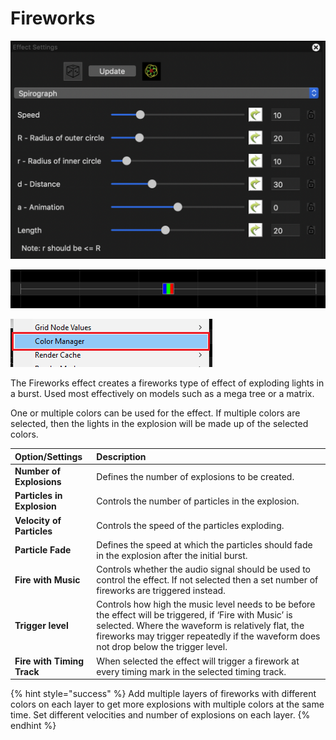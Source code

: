 # Fireworks

![Icon](../../.gitbook/assets/image%20%28165%29.png)

![Sequencer Grid](../../.gitbook/assets/image%20%28692%29.png)

![](../../.gitbook/assets/image%20%28631%29.png)

The Fireworks effect creates a fireworks type of effect of exploding lights in a burst. Used most effectively on models such as a mega tree or a matrix.

One or multiple colors can be used for the effect. If multiple colors are selected, then the lights in the explosion will be made up of the selected colors.

| Option/Settings | Description |
| :--- | :--- |
| **Number of Explosions** | Defines the number of explosions to be created. |
| **Particles in Explosion** | Controls the number of particles in the explosion. |
| **Velocity of Particles** | Controls the speed of the particles exploding. |
| **Particle Fade** | Defines the speed at which the particles should fade in the explosion after the initial burst. |
| **Fire with Music** | Controls whether the audio signal should be used to control the effect. If not selected then a set number of fireworks are triggered instead. |
| **Trigger level** | Controls how high the music level needs to be before the effect will be triggered, if ‘Fire with Music’ is selected. Where the waveform is relatively flat, the fireworks may trigger repeatedly if the waveform does not drop below the trigger level. |
| **Fire with Timing Track** | When selected the effect will trigger a firework at every timing mark in the selected timing track. |

{% hint style="success" %}
Add multiple layers of fireworks with different colors on each layer to get more explosions with multiple colors at the same time. Set different velocities and number of explosions on each layer.
{% endhint %}

